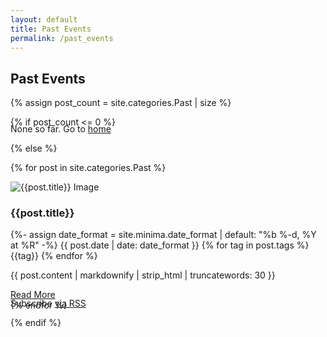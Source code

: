 ```yaml
---
layout: default
title: Past Events
permalink: /past_events
---
```

<section class="container custom-height">
  <div class="row offset-positive">
    <div class="col">
      <h1 class="text-center my-5"> Past Events </h1>
    </div>
  </div>    

  {% assign post_count = site.categories.Past | size %}

  {% if post_count <= 0 %}

  <div class="row mb-5">
    <div class="col-12">
      <p class="rss-subscribe text-center small mb-0" style="margin-top: -20px">None so far. Go to <a href="{{ "/" | relative_url }}">home</a></p>
    </div>
  </div>

  {% else %}

  {% for post in site.categories.Past %}
  <div class="row mb-5">
    <div class="col-12">
      <div class="row">
        <div class="col-12 col-md-4">
          <img class="rounded w-100" src="{{ site.baseurl }}/assets/img/events/{{post.img}}" alt="{{post.title}} Image">
        </div>
        <div class="col-12 col-md-8">
          <h3 class="mt-4">{{post.title}}</h3>
          <time class="lead small text-muted" datetime="{{ post.date | date_to_xmlschema }}" itemprop="datePublished">
            {%- assign date_format = site.minima.date_format | default: "%b %-d, %Y at %R" -%}
            {{ post.date | date: date_format }}
          </time>
          {% for tag in post.tags %}  
            <span class="badge badge-pill badge-info" style="min-width: 70px">{{tag}}</span>
          {% endfor %}
          <p class="card-text mt-4 mb-1">{{ post.content | markdownify | strip_html | truncatewords: 30 }}</p>
          <a class="card-link small" href="{{ site.baseurl }}{{ post.url }}">Read More</a>
        </div>
      </div>
    </div>
  </div>
  {% endfor %}

  <p class="rss-subscribe text-center small mb-0" style="margin-top: -20px">Subscribe <a href="{{ "/feed.xml" | relative_url }}">via RSS</a></p>  

  {% endif %}

</section>